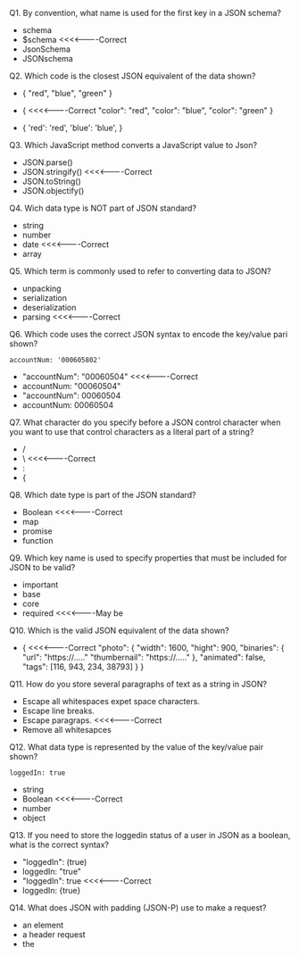 Q1. By convention, what name is used for the first key in a JSON schema?
- schema
- $schema <<<<----Correct
- JsonSchema
- JSONschema


Q2. Which code is the closest JSON equivalent of the data shown?
- {
    "red",
    "blue",
    "green"
  }
- { <<<<----Correct
    "color": "red",
    "color": "blue",
    "color": "green"
  }

- {
    'red': 'red',
    'blue': 'blue',
}


Q3. Which JavaScript method converts a JavaScript value to Json?
- JSON.parse()
- JSON.stringify() <<<<----Correct
- JSON.toString()
- JSON.objectify()


Q4. Wich data type is NOT part of JSON standard?
- string
- number
- date <<<<----Correct
- array


Q5. Which term is commonly used to refer to converting data to JSON?
- unpacking
- serialization
- deserialization
- parsing <<<<----Correct


Q6. Which code uses the correct JSON syntax to encode the key/value pari shown?
```
accountNum: '000605802'
```
- "accountNum": "00060504" <<<<----Correct
- accountNum: "00060504"
- "accountNum": 00060504
- accountNum: 00060504


Q7. What character do you specify before a JSON control character when you want to use that control characters as a literal part of a string?
- /
- \ <<<<----Correct
- :
- {


Q8. Which date type is part of the JSON standard?
- Boolean <<<<----Correct
- map
- promise
- function


Q9. Which key name is used to specify properties that must be included for JSON to be valid?
- important
- base
- core
- required <<<<----May be


Q10. Which is the valid JSON equivalent of the data shown?
- { <<<<----Correct
    "photo": {
        "width": 1600,
        "hight": 900,
        "binaries": {
            "url": "https://....."
            "thumbernail": "https://....."
        },
        "animated": false,
        "tags": [116, 943, 234, 38793]
    }
}


Q11. How do you store several paragraphs of text as a string in JSON?
- Escape all whitespaces expet space characters.
- Escape line breaks.
- Escape paragraps. <<<<----Correct
- Remove all whitesapces


Q12. What data type is represented by the value of the key/value pair shown?
```
loggedIn: true
```
- string
- Boolean <<<<----Correct
- number
- object


Q13. If you need to store the loggedin status of a user in JSON as a boolean, what is the correct syntax?
- "loggedIn": (true)
- loggedIn: "true"
- "loggedIn": true <<<<----Correct
- loggedIn: {true}


Q14. What does JSON with padding (JSON-P) use to make a request?
- an <origin> element
- a header request 
- the <script> element <<<<----Correct
- the XMLHttpRequest object


Q15. Which value is supported in the JSON specifications?
- undefined
- infinity
- NaN
- null <<<<----Correct


Q16. Which JavaScript method converts a Json to JavaScript value?
- JSON.parse() <<<<----Correct
- JSON.stringify()
- JSON.toString()
- JSON.objectify()

Q17. Transferring JSON information from client to server and back again often includes HTTP requests. Match each method with the best choice describing its use.

    1.Sends data to spesific server to create or update information.

    2.Sends data to spesific server to create or update information without the risk of creating the resource more than once.

    3.Previews what the GET request response might be without the body of the text.

    4.Learns the communication channels used by the target source.

    5.Requests information from a spesific source.

    6.Removes information.


- 1.POST
  2.DELETE
  3.OPTIONS
  4.HEADER
  5.GET
  6.PUT
 
- 1.POST
  2.PUT
  3.HEADER
  4.OPTIONS
  5.GET
  6.DELETE
 
- 1.POST
  2.DELETE
  3.OPTIONS
  4.HEADER
  5.GET
  6.PUT
 
- 1.POST
  2.PUT
  3.HEADER
  4.OPTIONS
  5.GET
  6.DELETE <<<<----Correct
